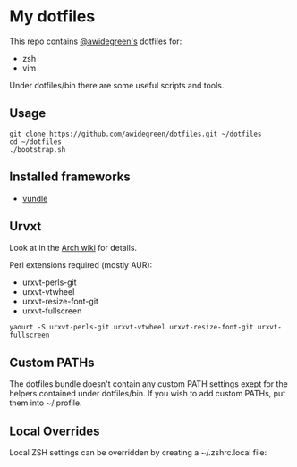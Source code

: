 # My dotfiles

This repo contains [@awidegreen's](http://github.com/awidegreen) dotfiles for:

- zsh
- vim

Under dotfiles/bin there are some useful scripts and tools.

## Usage

    git clone https://github.com/awidegreen/dotfiles.git ~/dotfiles
    cd ~/dotfiles
    ./bootstrap.sh

## Installed frameworks

- [vundle](https://github.com/gmarik/vundle)

## Urvxt 
Look at in the [Arch wiki](https://wiki.archlinux.org/index.php/Rxvt-unicode)
for details.

Perl extensions required (mostly AUR):
* urxvt-perls-git
* urxvt-vtwheel
* urxvt-resize-font-git
* urxvt-fullscreen

```
yaourt -S urxvt-perls-git urxvt-vtwheel urxvt-resize-font-git urxvt-fullscreen
```

## Custom PATHs

The dotfiles bundle doesn't contain any custom PATH settings exept for the 
helpers contained under dotfiles/bin. If you wish to add custom PATHs, put them
into ~/.profile.

## Local Overrides

Local ZSH settings can be overridden by creating a ~/.zshrc.local file:
